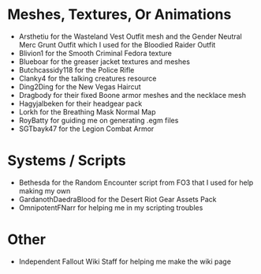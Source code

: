 # Meshes, Textures, Or Animations
- Arsthetiu for the Wasteland Vest Outfit mesh and the Gender Neutral Merc Grunt Outfit which I used for the Bloodied Raider Outfit
- Blivion1 for the Smooth Criminal Fedora texture
- Blueboar for the greaser jacket textures and meshes
- Butchcassidy118 for the Police Rifle
- Clanky4 for the talking creatures resource
- Ding2Ding for the New Vegas Haircut
- Dragbody for their fixed Boone armor meshes and the necklace mesh
- Hagyjalbeken for their headgear pack
- Lorkh for the Breathing Mask Normal Map
- RoyBatty for guiding me on generating .egm files
- SGTbayk47 for the Legion Combat Armor

# Systems / Scripts
- Bethesda for the Random Encounter script from FO3 that I used for help making my own
- GardanothDaedraBlood for the Desert Riot Gear Assets Pack
- OmnipotentFNarr for helping me in my scripting troubles

# Other
- Independent Fallout Wiki Staff for helping me make the wiki page
